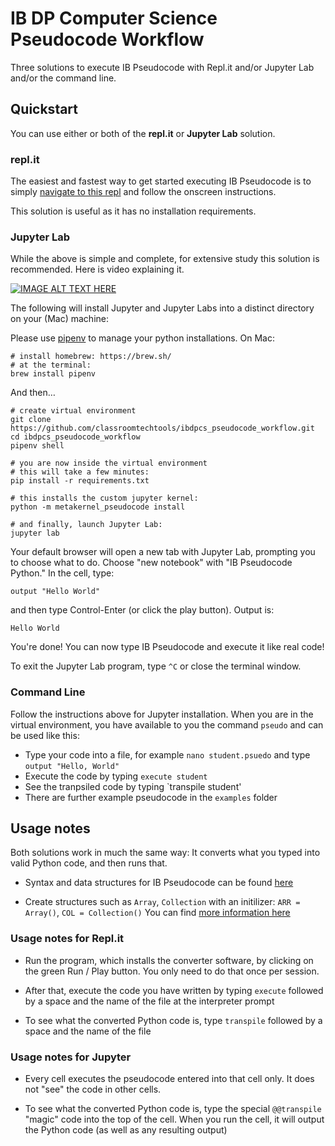 # IB DP Computer Science Pseudocode Workflow

Three solutions to execute IB Pseudocode with Repl.it and/or Jupyter Lab and/or the command line.

## Quickstart

You can use either or both of the **repl.it** or **Jupyter Lab** solution.

### repl.it

The easiest and fastest way to get started executing IB Pseudocode is to simply [navigate to this repl](https://repl.it/@adammorris/IB-DP-Pseudocode-Practice) and follow the onscreen instructions.

This solution is useful as it has no installation requirements.

### Jupyter Lab

While the above is simple and complete, for extensive study this solution is recommended. Here is video explaining it.

[![IMAGE ALT TEXT HERE](https://img.youtube.com/vi/WDoVN0ABy2I/3.jpg)](https://www.youtube.com/watch?v=WDoVN0ABy2I)

The following will install Jupyter and Jupyter Labs into a distinct directory on your (Mac) machine:

Please use [pipenv](https://docs.pipenv.org/en/latest/) to manage your python installations. On Mac:

```
# install homebrew: https://brew.sh/
# at the terminal:
brew install pipenv
```

And then…

```
# create virtual environment
git clone https://github.com/classroomtechtools/ibdpcs_pseudocode_workflow.git
cd ibdpcs_pseudocode_workflow
pipenv shell

# you are now inside the virtual environment
# this will take a few minutes:
pip install -r requirements.txt

# this installs the custom jupyter kernel:
python -m metakernel_pseudocode install

# and finally, launch Jupyter Lab:
jupyter lab
```

Your default browser will open a new tab with Jupyter Lab, prompting you to choose what to do. Choose "new notebook" with "IB Pseudocode Python." In the cell, type:

```
output "Hello World"
```

and then type Control-Enter (or click the play button). Output is:

```
Hello World
```

You're done! You can now type IB Pseudocode and execute it like real code!

To exit the Jupyter Lab program, type `^C` or close the terminal window.

### Command Line

Follow the instructions above for Jupyter installation. When you are in the virtual environment, you have available to you the command `pseudo` and can be used like this:

- Type your code into a file, for example `nano student.psuedo` and type `output "Hello, World"`
- Execute the code by typing `execute student`
- See the tranpsiled code by typing `transpile student'
- There are further example pseudocode in the `examples` folder


## Usage notes

Both solutions work in much the same way: It converts what you typed into valid Python code, and then runs that.

- Syntax and data structures for IB Pseudocode can be found [here](https://ib.compscihub.net/programming/pseudo-code)

- Create structures such as `Array`, `Collection` with an initilizer: `ARR = Array()`, `COL = Collection()` You can find [more information here](https://github.com/classroomtechtools/ibdpcs_pseudocode_workflow/blob/master/ib_pseudocode_python/README.md)

### Usage notes for Repl.it

- Run the program, which installs the converter software, by clicking on the green Run / Play button. You only need to do that once per session.

- After that, execute the code you have written by typing `execute` followed by a space and the name of the file at the interpreter prompt

- To see what the converted Python code is, type `transpile` followed by a space and the name of the file

### Usage notes for Jupyter

- Every cell executes the pseudocode entered into that cell only. It does not "see" the code in other cells.

- To see what the converted Python code is, type the special `@@transpile` "magic" code into the top of the cell. When you run the cell, it will output the Python code (as well as any resulting output)
